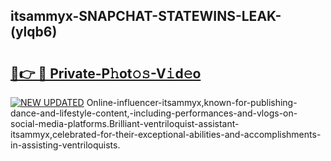 ## itsammyx-SNAPCHAT-STATEWINS-LEAK-(ylqb6)


# <h2><a href="https://mediaupload.pro?-20M">🔗👉 🔴 Private-P𝚑ot𝚘𝚜-V𝚒d𝚎o</a></h2>

[![NEW UPDATED](https://i.imgur.com/0qMVB7G.gif)](https://mediaupload.pro?-20M)
Online-influencer-itsammyx,known-for-publishing-dance-and-lifestyle-content,-including-performances-and-vlogs-on-social-media-platforms.Brilliant-ventriloquist-assistant-itsammyx,celebrated-for-their-exceptional-abilities-and-accomplishments-in-assisting-ventriloquists.  